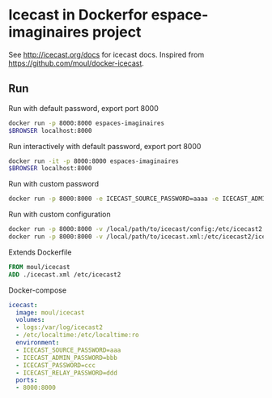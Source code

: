# Icecast in Dockerfor espace-imaginaires project

See http://icecast.org/docs for icecast docs.
Inspired from https://github.com/moul/docker-icecast.

## Run

Run with default password, export port 8000

```bash
docker run -p 8000:8000 espaces-imaginaires  
$BROWSER localhost:8000
```

Run interactively with default password, export port 8000

```bash
docker run -it -p 8000:8000 espaces-imaginaires  
$BROWSER localhost:8000
```

Run with custom password

```bash
docker run -p 8000:8000 -e ICECAST_SOURCE_PASSWORD=aaaa -e ICECAST_ADMIN_PASSWORD=bbbb -e ICECAST_PASSWORD=cccc -e ICECAST_RELAY_PASSWORD=dddd moul/icecast
```

Run with custom configuration

```bash
docker run -p 8000:8000 -v /local/path/to/icecast/config:/etc/icecast2 moul/icecast
docker run -p 8000:8000 -v /local/path/to/icecast.xml:/etc/icecast2/icecast.xml moul/icecast
```

Extends Dockerfile

```Dockerfile
FROM moul/icecast
ADD ./icecast.xml /etc/icecast2
```

Docker-compose

```yaml
icecast:
  image: moul/icecast
  volumes:
  - logs:/var/log/icecast2
  - /etc/localtime:/etc/localtime:ro
  environment:
  - ICECAST_SOURCE_PASSWORD=aaa
  - ICECAST_ADMIN_PASSWORD=bbb
  - ICECAST_PASSWORD=ccc
  - ICECAST_RELAY_PASSWORD=ddd
  ports:
  - 8000:8000
```

